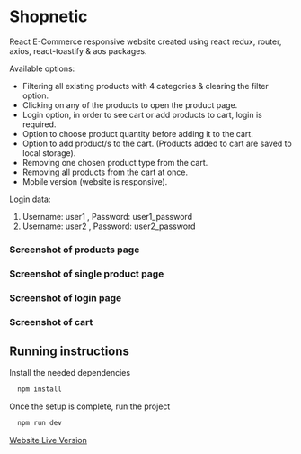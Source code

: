 # Shopnetic

React E-Commerce responsive website created using react redux, router, axios, react-toastify & aos packages.

Available options:
- Filtering all existing products with 4 categories & clearing the filter option.
- Clicking on any of the products to open the product page.
- Login option, in order to see cart or add products to cart, login is required.
- Option to choose product quantity before adding it to the cart.
- Option to add product/s to the cart. (Products added to cart are saved to local storage).
- Removing one chosen product type from the cart.
- Removing all products from the cart at once.
- Mobile version (website is responsive).

Login data:
1. Username: user1 , Password: user1_password
2. Username: user2 , Password: user2_password


### Screenshot of products page

### Screenshot of single product page

### Screenshot of login page

### Screenshot of cart


## Running instructions

Install the needed dependencies

```bash
  npm install
```

Once the setup is complete, run the project

```bash
  npm run dev
```

[Website Live Version](https://fakeshop-project.netlify.app)
